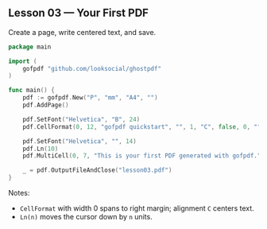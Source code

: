 ## Lesson 03 — Your First PDF

Create a page, write centered text, and save.

```go
package main

import (
    gofpdf "github.com/looksocial/ghostpdf"
)

func main() {
    pdf := gofpdf.New("P", "mm", "A4", "")
    pdf.AddPage()

    pdf.SetFont("Helvetica", "B", 24)
    pdf.CellFormat(0, 12, "gofpdf quickstart", "", 1, "C", false, 0, "")

    pdf.SetFont("Helvetica", "", 14)
    pdf.Ln(10)
    pdf.MultiCell(0, 7, "This is your first PDF generated with gofpdf.", "", "L", false)

    _ = pdf.OutputFileAndClose("lesson03.pdf")
}
```

Notes:
- `CellFormat` with width 0 spans to right margin; alignment `C` centers text.
- `Ln(n)` moves the cursor down by `n` units.


